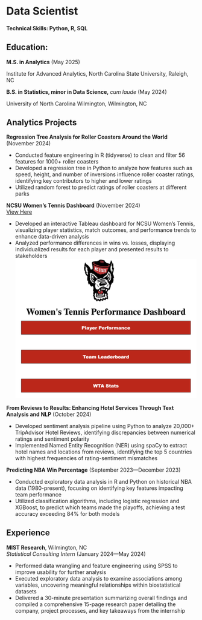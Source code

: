 # Data Scientist

#### Technical Skills: Python, R, SQL

## Education: 

**M.S. in Analytics** (May 2025)

Institute for Advanced Analytics, North Carolina State University, Raleigh, NC

**B.S. in Statistics, minor in Data Science,** *cum laude*	(May 2024)

University of North Carolina Wilmington, Wilmington, NC

## Analytics Projects

**Regression Tree Analysis for Roller Coasters Around the World** (November 2024)  
- Conducted feature engineering in R (tidyverse) to clean and filter 56 features for 1000+ roller coasters
- Developed a regression tree in Python to analyze how features such as speed, height, and number of inversions influence roller coaster ratings, identifying key contributors to higher and lower ratings
- Utilized random forest to predict ratings of roller coasters at different parks

**NCSU Women’s Tennis Dashboard** (November 2024)  
[View Here](https://public.tableau.com/app/profile/brian.cooke4418/viz/Blue10NCSUTennisDashboard_17410399695890/TennisDashboard) 
- Developed an interactive Tableau dashboard for NCSU Women’s Tennis, visualizing player statistics, match outcomes, and performance trends to enhance data-driven analysis  
- Analyzed performance differences in wins vs. losses, displaying individualized results for each player and presented results to stakeholders
![Dashboard Home Page](NCSU%20Women's%20Tennis%20Dashboard.png)

**From Reviews to Results: Enhancing Hotel Services Through Text Analysis and NLP**	(October 2024)

- Developed sentiment analysis pipeline using Python to analyze 20,000+ TripAdvisor Hotel Reviews, identifying discrepancies between numerical ratings and sentiment polarity
- Implemented Named Entity Recognition (NER) using spaCy to extract hotel names and locations from reviews, identifying the top 5 countries with highest frequencies of rating-sentiment mismatches


**Predicting NBA Win Percentage** (September 2023—December 2023)  
- Conducted exploratory data analysis in R and Python on historical NBA data (1980-present), focusing on identifying key features impacting team performance  
- Utilized classification algorithms, including logistic regression and XGBoost, to predict which teams made the playoffs, achieving a test accuracy exceeding 84% for both models


## Experience

**MIST Research**, Wilmington, NC  
*Statistical Consulting Intern* (January 2024—May 2024)  
- Performed data wrangling and feature engineering using SPSS to improve usability for further analysis  
- Executed exploratory data analysis to examine associations among variables, uncovering meaningful relationships within biostatistical datasets  
- Delivered a 30-minute presentation summarizing overall findings and compiled a comprehensive 15-page research paper detailing the company, project processes, and key takeaways from the internship  
